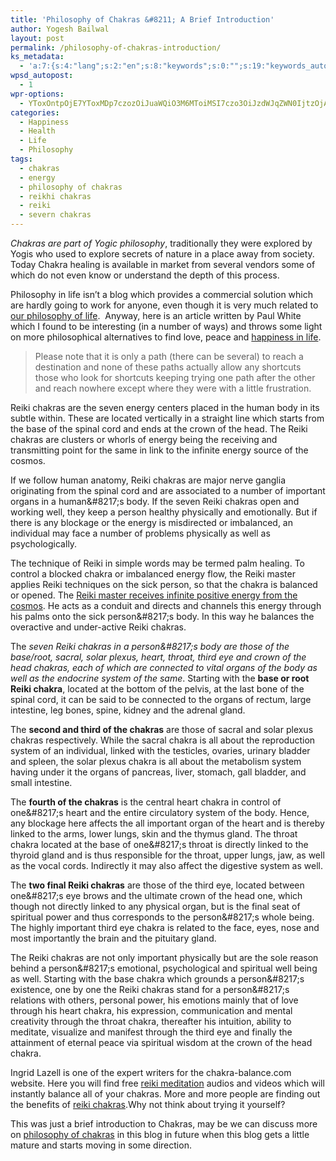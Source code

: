 ```yaml
---
title: 'Philosophy of Chakras &#8211; A Brief Introduction'
author: Yogesh Bailwal
layout: post
permalink: /philosophy-of-chakras-introduction/
ks_metadata:
  - 'a:7:{s:4:"lang";s:2:"en";s:8:"keywords";s:0:"";s:19:"keywords_autoupdate";s:1:"0";s:11:"description";s:0:"";s:22:"description_autoupdate";s:1:"0";s:5:"title";s:0:"";s:6:"robots";s:12:"index,follow";}'
wpsd_autopost:
  - 1
wpr-options:
  - YToxOntpOjE7YToxMDp7czozOiJuaWQiO3M6MToiMSI7czo3OiJzdWJqZWN0IjtzOjA6IiI7czo4OiJ0ZXh0Ym9keSI7czowOiIiO3M6ODoiaHRtbGJvZHkiO3M6MDoiIjtzOjc6ImRpc2FibGUiO2k6MDtzOjE1OiJub2N1c3RvbWl6YXRpb24iO2k6MTtzOjEyOiJub3Bvc3RzZXJpZXMiO2k6MTtzOjEwOiJodG1sZW5hYmxlIjtpOjE7czoxMjoiYXR0YWNoaW1hZ2VzIjtpOjE7czoyMToic2tpcGFjdGl2ZXN1YnNjcmliZXJzIjtpOjA7fX0=
categories:
  - Happiness
  - Health
  - Life
  - Philosophy
tags:
  - chakras
  - energy
  - philosophy of chakras
  - reikhi chakras
  - reiki
  - severn chakras
---
```

*Chakras are part of Yogic philosophy*, traditionally they were explored by Yogis who used to explore secrets of nature in a place away from society. Today Chakra healing is available in market from several vendors some of which do not even know or understand the depth of this process.

Philosophy in life isn&#8217;t a blog which provides a commercial solution which are hardly going to work for anyone, even though it is very much related to <a href="http://www.philosophyinlife.info/220/basic-philosophies-life-video.htm" target="_self">our philosophy of life</a>.  Anyway, here is an article written by Paul White which I found to be interesting (in a number of ways) and throws some light on more philosophical alternatives to find love, peace and [happiness in life][1].

> Please note that it is only a path (there can be several) to reach a destination and none of these paths actually allow any shortcuts those who look for shortcuts keeping trying one path after the other and reach nowhere except where they were with a little frustration.

Reiki chakras are the seven energy centers placed in the human body in its subtle within. These are located vertically in a straight line which starts from the base of the spinal cord and ends at the crown of the head. The Reiki chakras are clusters or whorls of energy being the receiving and transmitting point for the same in link to the infinite energy source of the cosmos.

If we follow human anatomy, Reiki chakras are major nerve ganglia originating from the spinal cord and are associated to a number of important organs in a human\&#8217;s body. If the seven Reiki chakras open and working well, they keep a person healthy physically and emotionally. But if there is any blockage or the energy is misdirected or imbalanced, an individual may face a number of problems physically as well as psychologically.

The technique of Reiki in simple words may be termed palm healing. To control a blocked chakra or imbalanced energy flow, the Reiki master applies Reiki techniques on the sick person, so that the chakra is balanced or opened. The <span style="text-decoration: underline;">Reiki master receives infinite positive energy from the cosmos</span>. He acts as a conduit and directs and channels this energy through his palms onto the sick person\&#8217;s body. In this way he balances the overactive and under-active Reiki chakras.

The *seven Reiki chakras in a person\&#8217;s body are those of the base/root, sacral, solar plexus, heart, throat, third eye and crown of the head chakras, each of which are connected to vital organs of the body as well as the endocrine system of the same*. Starting with the **base or root Reiki chakra**, located at the bottom of the pelvis, at the last bone of the spinal cord, it can be said to be connected to the organs of rectum, large intestine, leg bones, spine, kidney and the adrenal gland.

The **second and third of the chakras** are those of sacral and solar plexus chakras respectively. While the sacral chakra is all about the reproduction system of an individual, linked with the testicles, ovaries, urinary bladder and spleen, the solar plexus chakra is all about the metabolism system having under it the organs of pancreas, liver, stomach, gall bladder, and small intestine.

The **fourth of the chakras** is the central heart chakra in control of one\&#8217;s heart and the entire circulatory system of the body. Hence, any blockage here affects the all important organ of the heart and is thereby linked to the arms, lower lungs, skin and the thymus gland. The throat chakra located at the base of one\&#8217;s throat is directly linked to the thyroid gland and is thus responsible for the throat, upper lungs, jaw, as well as the vocal cords. Indirectly it may also affect the digestive system as well.

The **two final Reiki chakras** are those of the third eye, located between one\&#8217;s eye brows and the ultimate crown of the head one, which though not directly linked to any physical organ, but is the final seat of spiritual power and thus corresponds to the person\&#8217;s whole being. The highly important third eye chakra is related to the face, eyes, nose and most importantly the brain and the pituitary gland.

The Reiki chakras are not only important physically but are the sole reason behind a person\&#8217;s emotional, psychological and spiritual well being as well. Starting with the base chakra which grounds a person\&#8217;s existence, one by one the Reiki chakras stand for a person\&#8217;s relations with others, personal power, his emotions mainly that of love through his heart chakra, his expression, communication and mental creativity through the throat chakra, thereafter his intuition, ability to meditate, visualize and manifest through the third eye and finally the attainment of eternal peace via spiritual wisdom at the crown of the head chakra.

Ingrid Lazell is one of the expert writers for the chakra-balance.com website. Here you will find free <a href="http://www.chakra-balance.com/reiki-meditation/" target="_blank">reiki meditation</a> audios and videos which will instantly balance all of your chakras. More and more people are finding out the benefits of <a href="http://www.chakra-balance.com/reiki-chakras" target="_blank">reiki chakras</a>.Why not think about trying it yourself?

This was just a brief introduction to Chakras, may be we can discuss more on <a href="http://www.philosophyinlife.info/246/philosophy-of-chakras-introduction.htm" target="_self">philosophy of chakras</a> in this blog in future when this blog gets a little mature and starts moving in some direction.

 [1]: http://www.philosophyinlife.info/33/role-of-happiness-in-a-meaningful-life.htm "Role of Happiness in A Meaningful Life?"